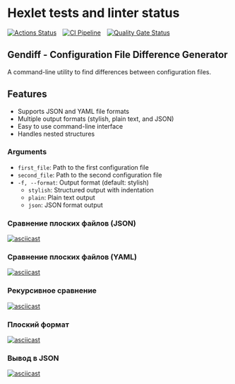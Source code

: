 # Hexlet tests and linter status

[![Actions Status](https://github.com/WhiteA77/python-project-50/actions/workflows/hexlet-check.yml/badge.svg)](https://github.com/WhiteA77/python-project-50/actions) [![CI Pipeline](https://github.com/WhiteA77/python-project-50/actions/workflows/ci.yml/badge.svg)](https://github.com/WhiteA77/python-project-50/actions/workflows/ci.yml) [![Quality Gate Status](https://sonarcloud.io/api/project_badges/measure?project=WhiteA77_python-project-50&metric=alert_status)](https://sonarcloud.io/summary/new_code?id=WhiteA77_python-project-50)

## Gendiff - Configuration File Difference Generator

A command-line utility to find differences between configuration files.

## Features

- Supports JSON and YAML file formats
- Multiple output formats (stylish, plain text, and JSON)
- Easy to use command-line interface
- Handles nested structures

### Arguments

- `first_file`: Path to the first configuration file
- `second_file`: Path to the second configuration file
- `-f, --format`: Output format (default: stylish)
  - `stylish`: Structured output with indentation
  - `plain`: Plain text output
  - `json`: JSON format output

### Сравнение плоских файлов (JSON)

[![asciicast](https://asciinema.org/a/HqBr8HYZmDjOOvvQRuF3EdM4y.svg)](https://asciinema.org/a/HqBr8HYZmDjOOvvQRuF3EdM4y)

### Сравнение плоских файлов (YAML)

[![asciicast](https://asciinema.org/a/VriXfEs6SSjoWRj3ZqrpM0urS.svg)](https://asciinema.org/a/VriXfEs6SSjoWRj3ZqrpM0urS)

### Рекурсивное сравнение

[![asciicast](https://asciinema.org/a/G8HfthNbKRX7jJlj2UwFRCNyw.svg)](https://asciinema.org/a/G8HfthNbKRX7jJlj2UwFRCNyw)

### Плоский формат

[![asciicast](https://asciinema.org/a/AwiTjwTCtHsMzEZPwldMV8zrm.svg)](https://asciinema.org/a/AwiTjwTCtHsMzEZPwldMV8zrm)

### Вывод в JSON

[![asciicast](https://asciinema.org/a/HBXcVKaz0ullH7eLNcp6ruF9W.svg)](https://asciinema.org/a/HBXcVKaz0ullH7eLNcp6ruF9W)
